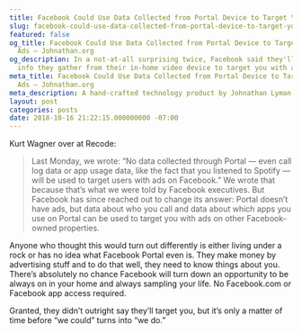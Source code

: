 ```yaml
---
title: Facebook Could Use Data Collected from Portal Device to Target You with Ads
slug: facebook-could-use-data-collected-from-portal-device-to-target-you-with-ads
featured: false
og_title: Facebook Could Use Data Collected from Portal Device to Target You with
  Ads – Johnathan.org
og_description: In a not-at-all surprising twice, Facebook said they'll gladly use
  info they gather from their in-home video device to target you with ads.
meta_title: Facebook Could Use Data Collected from Portal Device to Target You with
  Ads – Johnathan.org
meta_description: A hand-crafted technology product by Johnathan Lyman
layout: post
categories: posts
date: 2018-10-16 21:22:15.000000000 -07:00
---
```


Kurt Wagner over at Recode:

>  Last Monday, we wrote: “No data collected through Portal — even call log data or app usage data, like the fact that you listened to Spotify — will be used to target users with ads on Facebook.”
> We wrote that because that’s what we were told by Facebook executives.
> But Facebook has since reached out to change its answer: Portal doesn’t have ads, but data about who you call and data about which apps you use on Portal can be used to target you with ads on other Facebook-owned properties.

Anyone who thought this would turn out differently is either living under a rock or has no idea what Facebook Portal even is. They make money by advertising stuff and to do that well, they need to know things about you. There’s absolutely no chance Facebook will turn down an opportunity to be always on in your home and always sampling your life. No Facebook.com or Facebook app access required.

Granted, they didn’t outright say they’ll target you, but it’s only a matter of time before “we could” turns into “we do.”


